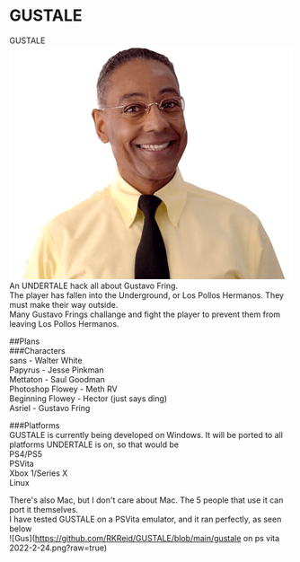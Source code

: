 # GUSTALE
GUSTALE  
![Gus](https://github.com/RKReid/GUSTALE/blob/main/gus.png?raw=true)  
An UNDERTALE hack all about Gustavo Fring.        
The player has fallen into the Underground, or Los Pollos Hermanos. They must make their way outside.  
Many Gustavo Frings challange and fight the player to prevent them from leaving Los Pollos Hermanos.
  
    
     
     
     
##Plans  
###Characters  
sans - Walter White  
Papyrus - Jesse Pinkman  
Mettaton - Saul Goodman  
Photoshop Flowey - Meth RV  
Beginning Flowey - Hector (just says ding)  
Asriel - Gustavo Fring  
  
###Platforms  
GUSTALE is currently being developed on Windows. It will be ported to all platforms UNDERTALE is on, so that would be  
PS4/PS5  
PSVita  
Xbox 1/Series X  
Linux  
  
  
There's also Mac, but I don't care about Mac. The 5 people that use it can port it themselves.  
I have tested GUSTALE on a PSVita emulator, and it ran perfectly, as seen below  
![Gus](https://github.com/RKReid/GUSTALE/blob/main/gustale on ps vita 2022-2-24.png?raw=true)   
